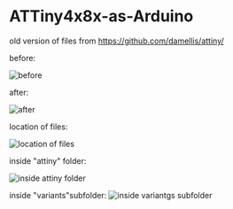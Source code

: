 # ATTiny4x8x-as-Arduino
old version of files from https://github.com/damellis/attiny/


before:

![before](http://4.bp.blogspot.com/-Yf03olA45pA/VLZO8sSQinI/AAAAAAAAMco/_DpCHzrZjPE/s1600/ATtiny_01.JPG)

after:

![after](http://3.bp.blogspot.com/-UH9jroJl_AM/VLZSVU4RZeI/AAAAAAAAMdI/J_DD2X9USRU/s1600/ATtiny_05.JPG)

location of files:

![location of files](http://1.bp.blogspot.com/-4o8CfdeuPrA/VLZSC1Hy82I/AAAAAAAAMc0/1Oez8xkZ6pU/s1600/ATtiny_02.JPG)

inside "attiny" folder:

![inside attiny folder](http://4.bp.blogspot.com/-rHaaEKmaU5A/VLZSNOHh43I/AAAAAAAAMc8/2KCWYB5j6xM/s1600/ATtiny_03.JPG)

inside "variants"subfolder:
![inside variantgs subfolder](http://2.bp.blogspot.com/-HIO6lBvjdL0/VLZSYicXhPI/AAAAAAAAMdM/1IUAaznBGFE/s1600/ATtiny_04.JPG)
